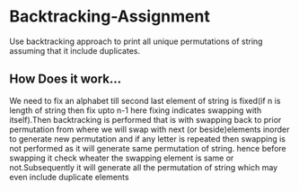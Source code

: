 # Backtracking-Assignment 

Use backtracking approach to print all unique permutations of string assuming that it include duplicates. 

## How Does it work...

We need to fix an alphabet till second last element of string is fixed(if n is length of string then fix upto n-1 here fixing indicates swapping with itself).Then backtracking is performed that is with swapping back to prior permutation from where we will swap with next (or beside)elements inorder to generate new permutation and if any letter is repeated then swapping is not performed as it will generate same permutation of string. hence before swapping it check wheater the swapping element is same or not.Subsequently it will generate all the permutation of string which may even include duplicate elements

